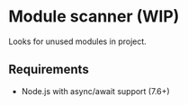 # Module scanner (WIP)
Looks for unused modules in project.

## Requirements
- Node.js with async/await support (7.6+)